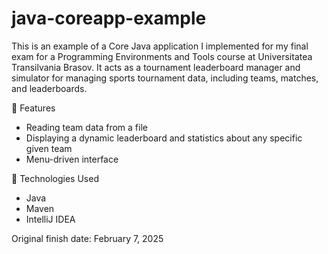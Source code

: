 # java-coreapp-example
This is an example of a Core Java application I implemented for my final exam for a Programming Environments and Tools course at Universitatea Transilvania Brasov. It acts as a tournament leaderboard manager and simulator for managing sports tournament data, including teams, matches, and leaderboards.

🔧 Features
- Reading team data from a file
- Displaying a dynamic leaderboard and statistics about any specific given team
- Menu-driven interface

📁 Technologies Used
- Java
- Maven
- IntelliJ IDEA

Original finish date: February 7, 2025
